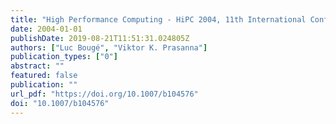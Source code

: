```yaml
---
title: "High Performance Computing - HiPC 2004, 11th International Conference, Bangalore, India, December 19-22, 2004, Proceedings"
date: 2004-01-01
publishDate: 2019-08-21T11:51:31.024805Z
authors: ["Luc Bougé", "Viktor K. Prasanna"]
publication_types: ["0"]
abstract: ""
featured: false
publication: ""
url_pdf: "https://doi.org/10.1007/b104576"
doi: "10.1007/b104576"
---
```


